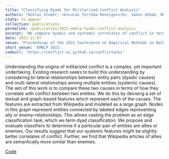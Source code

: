 ```yaml
---
title: "Classifying Dyads for Militarized Conflict Analysis"
authors: "Niklas Stoehr, <b>Lucas Torroba Hennigen</b>, Samin Ahbab, Robert West, Ryan Cotterell"
state: to appear
collection: publications
permalink: /publication/2021-emnlp-dyads-conflict-analysis
excerpt: 'We compare dyadic and systemic correlates of conflict in terms of their ability to infer if two entities are allies or enemies. Our results suggests that our systemic features appear to be more correlated.'
date: 2021-11-07
venue: 'Proceedings of the 2021 Conference on Empirical Methods in Natural Language Processing'
short_venue: 'EMNLP 2021'
codeurl: 'https://conflict-ai.github.io/conflictwiki'
---
```

Understanding the origins of militarized conflict is a complex, yet important undertaking. Existing research seeks to build this understanding by considering bi-lateral relationships between entity pairs (dyadic causes) and multi-lateral relationships among multiple entities (systemic causes). The aim of this work is to compare these two causes in terms of how they correlate with conflict between two entities. We do this by devising a set of textual and graph-based features which represent each of the causes. The features are extracted from Wikipedia and modeled as a large graph. Nodes in this graph represent entities connected by labeled edges representing ally or enemy-relationships. This allows casting the problem as an edge classification task, which we term dyad classification. We propose and evaluate classifiers to determine if a particular pair of entities are allies or enemies. Our results suggest that our systemic features might be slightly better correlates of conflict. Further, we find that Wikipedia articles of allies are semantically more similar than enemies.

<!--<a class="link-button paper-button" href="https://arxiv.org/abs/2010.02812">Paper</a>-->
<a class="link-button code-button" href="https://conflict-ai.github.io/conflictwiki">Code</a>
